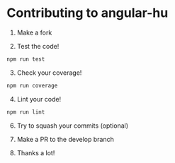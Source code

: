 # Contributing to angular-hu

1. Make a fork

2. Test the code!

```sh
npm run test
```

3. Check your coverage!

```sh
npm run coverage
```

4. Lint your code!

```sh
npm run lint
```

6. Try to squash your commits (optional)

7. Make a PR to the develop branch

8. Thanks a lot!
